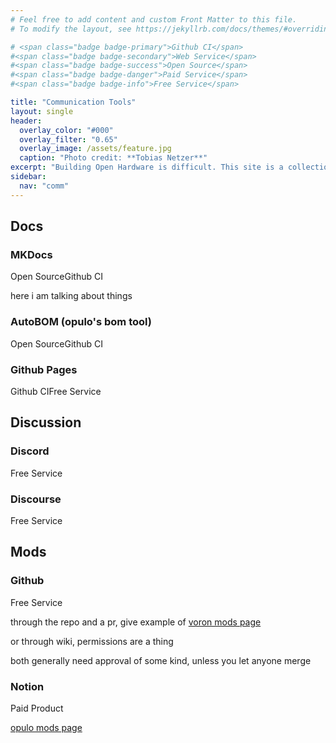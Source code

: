 ```yaml
---
# Feel free to add content and custom Front Matter to this file.
# To modify the layout, see https://jekyllrb.com/docs/themes/#overriding-theme-defaults

# <span class="badge badge-primary">Github CI</span>
#<span class="badge badge-secondary">Web Service</span>
#<span class="badge badge-success">Open Source</span>
#<span class="badge badge-danger">Paid Service</span>
#<span class="badge badge-info">Free Service</span>

title: "Communication Tools"
layout: single
header:
  overlay_color: "#000"
  overlay_filter: "0.65"
  overlay_image: /assets/feature.jpg
  caption: "Photo credit: **Tobias Netzer**"
excerpt: "Building Open Hardware is difficult. This site is a collection of tools that make designing, collaborating on, and distributing Open Hardware easier."
sidebar:
  nav: "comm"
---
```


## Docs

### MKDocs
<span class="badge badge-success">Open Source</span><span class="badge badge-primary">Github CI</span>

here i am talking about things

### AutoBOM (opulo's bom tool)
<span class="badge badge-success">Open Source</span><span class="badge badge-primary">Github CI</span>

### Github Pages
<span class="badge badge-primary">Github CI</span><span class="badge badge-info">Free Service</span>


## Discussion

### Discord
<span class="badge badge-info">Free Service</span>


### Discourse
<span class="badge badge-info">Free Service</span>


## Mods

### Github
<span class="badge badge-info">Free Service</span>

through the repo and a pr, give example of [voron mods page](https://mods.vorondesign.com/)

or through wiki, permissions are a thing

both generally need approval of some kind, unless you let anyone merge

### Notion
<span class="badge badge-danger">Paid Product</span>

[opulo mods page](https://mods.opulo.io/)
